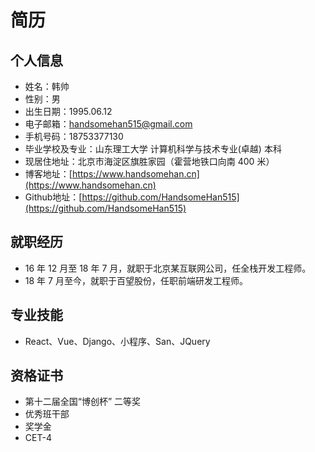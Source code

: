 # 简历

## 个人信息

+ 姓名：韩帅
+ 性别：男
+ 出生日期：1995.06.12
+ 电子邮箱：handsomehan515@gmail.com
+ 手机号码：18753377130
+ 毕业学校及专业：山东理工大学 计算机科学与技术专业(卓越) 本科
+ 现居住地址：北京市海淀区旗胜家园（霍营地铁口向南 400 米）
+ 博客地址：[https://www.handsomehan.cn](https://www.handsomehan.cn)
+ Github地址：[https://github.com/HandsomeHan515](https://github.com/HandsomeHan515)

## 就职经历

+ 16 年 12 月至 18 年 7 月，就职于北京某互联网公司，任全栈开发工程师。
+ 18 年 7 月至今，就职于百望股份，任职前端研发工程师。

## 专业技能

+ React、Vue、Django、小程序、San、JQuery

## 资格证书

+ 第十二届全国“博创杯” 二等奖
+ 优秀班干部
+ 奖学金
+ CET-4